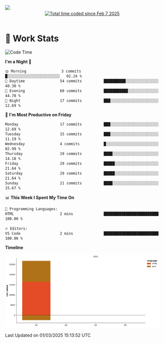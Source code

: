 <img src="https://capsule-render.vercel.app/api?type=waving&color=E0D7C8&height=200&section=header&text=Jeong8333&animation=fadeIn&fontColor=6D4930&fontSize=65&fontAlignY=60&stroke=6D4930&strokeWidth=3" />

<div align = center>
<a href="https://wakatime.com/@9207cd9b-e0ca-4b15-bb6a-6ad0a31854f8"><img src="https://wakatime.com/badge/user/9207cd9b-e0ca-4b15-bb6a-6ad0a31854f8.svg" alt="Total time coded since Feb 7 2025" /></a>
</div>
<br>

# 📝 **Work Stats**


<!--START_SECTION:waka-->
![Code Time](http://img.shields.io/badge/Code%20Time-7%20hrs%2038%20mins-blue)

**I'm a Night 🦉** 

```text
🌞 Morning                3 commits           █░░░░░░░░░░░░░░░░░░░░░░░░   02.24 % 
🌆 Daytime                54 commits          ██████████░░░░░░░░░░░░░░░   40.30 % 
🌃 Evening                60 commits          ███████████░░░░░░░░░░░░░░   44.78 % 
🌙 Night                  17 commits          ███░░░░░░░░░░░░░░░░░░░░░░   12.69 % 
```
📅 **I'm Most Productive on Friday** 

```text
Monday                   17 commits          ███░░░░░░░░░░░░░░░░░░░░░░   12.69 % 
Tuesday                  15 commits          ███░░░░░░░░░░░░░░░░░░░░░░   11.19 % 
Wednesday                4 commits           █░░░░░░░░░░░░░░░░░░░░░░░░   02.99 % 
Thursday                 19 commits          ████░░░░░░░░░░░░░░░░░░░░░   14.18 % 
Friday                   29 commits          █████░░░░░░░░░░░░░░░░░░░░   21.64 % 
Saturday                 29 commits          █████░░░░░░░░░░░░░░░░░░░░   21.64 % 
Sunday                   21 commits          ████░░░░░░░░░░░░░░░░░░░░░   15.67 % 
```


📊 **This Week I Spent My Time On** 

```text
💬 Programming Languages: 
HTML                     2 mins              █████████████████████████   100.00 % 

🔥 Editors: 
VS Code                  2 mins              █████████████████████████   100.00 % 
```

**Timeline**

![Lines of Code chart](https://raw.githubusercontent.com/Jeong8333/Jeong8333/main/assets/bar_graph.png)


 Last Updated on 01/03/2025 15:13:52 UTC
<!--END_SECTION:waka-->

